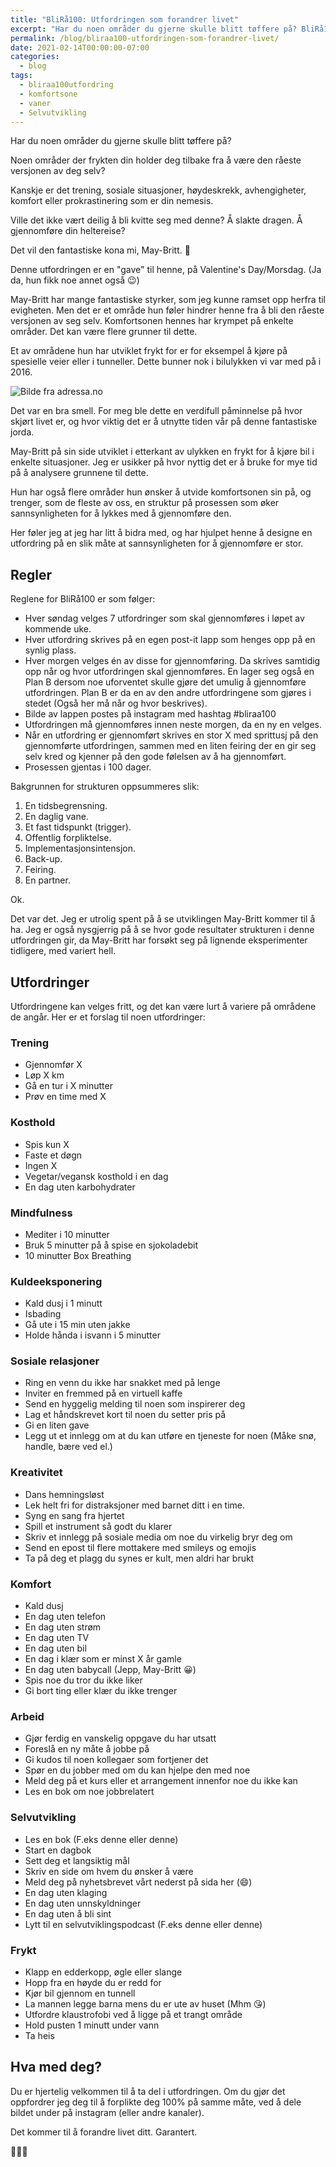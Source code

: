 ```yaml
---
title: "BliRå100: Utfordringen som forandrer livet"
excerpt: "Har du noen områder du gjerne skulle blitt tøffere på? BliRå100 er utfordringen som kan hjelpe deg å overvinne frykten og utvide din komfortsone."
permalink: /blog/bliraa100-utfordringen-som-forandrer-livet/
date: 2021-02-14T00:00:00-07:00
categories:
  - blog
tags:
  - bliraa100utfordring
  - komfortsone
  - vaner
  - Selvutvikling
---
```


Har du noen områder du gjerne skulle blitt tøffere på?

Noen områder der frykten din holder deg tilbake fra å være den råeste versjonen av deg selv?

Kanskje er det trening, sosiale situasjoner, høydeskrekk, avhengigheter, komfort eller prokrastinering som er din nemesis.

Ville det ikke vært deilig å bli kvitte seg med denne? Å slakte dragen. Å gjennomføre din heltereise?

Det vil den fantastiske kona mi, May-Britt. 🧡

Denne utfordringen er en "gave" til henne, på Valentine's Day/Morsdag. (Ja da, hun fikk noe annet også 😉)

May-Britt har mange fantastiske styrker, som jeg kunne ramset opp herfra til evigheten. Men det er et område hun føler hindrer henne fra å bli den råeste versjonen av seg selv. Komfortsonen hennes har krympet på enkelte områder. Det kan være flere grunner til dette.

Et av områdene hun har utviklet frykt for er for eksempel å kjøre på spesielle veier eller i tunneller. Dette bunner nok i bilulykken vi var med på i 2016.

![Bilde fra adressa.no](https://www.adressa.no/bilder/bilde.jpg)

Det var en bra smell. For meg ble dette en verdifull påminnelse på hvor skjørt livet er, og hvor viktig det er å utnytte tiden vår på denne fantastiske jorda.

May-Britt på sin side utviklet i etterkant av ulykken en frykt for å kjøre bil i enkelte situasjoner. Jeg er usikker på hvor nyttig det er å bruke for mye tid på å analysere grunnene til dette.

Hun har også flere områder hun ønsker å utvide komfortsonen sin på, og trenger, som de fleste av oss, en struktur på prosessen som øker sannsynligheten for å lykkes med å gjennomføre den.

Her føler jeg at jeg har litt å bidra med, og har hjulpet henne å designe en utfordring på en slik måte at sannsynligheten for å gjennomføre er stor.

## Regler

Reglene for BliRå100 er som følger:

- Hver søndag velges 7 utfordringer som skal gjennomføres i løpet av kommende uke.
- Hver utfordring skrives på en egen post-it lapp som henges opp på en synlig plass.
- Hver morgen velges én av disse for gjennomføring. Da skrives samtidig opp når og hvor utfordringen skal gjennomføres. En lager seg også en Plan B dersom noe uforventet skulle gjøre det umulig å gjennomføre utfordringen. Plan B er da en av den andre utfordringene som gjøres i stedet (Også her må når og hvor beskrives).
- Bilde av lappen postes på instagram med hashtag #bliraa100
- Utfordringen må gjennomføres innen neste morgen, da en ny en velges.
- Når en utfordring er gjennomført skrives en stor X med sprittusj på den gjennomførte utfordringen, sammen med en liten feiring der en gir seg selv kred og kjenner på den gode følelsen av å ha gjennomført.
- Prosessen gjentas i 100 dager.

Bakgrunnen for strukturen oppsummeres slik:

1. En tidsbegrensning.
2. En daglig vane.
3. Et fast tidspunkt (trigger).
4. Offentlig forpliktelse.
5. Implementasjonsintensjon.
6. Back-up.
7. Feiring.
8. En partner.

Ok.

Det var det. Jeg er utrolig spent på å se utviklingen May-Britt kommer til å ha. Jeg er også nysgjerrig på å se hvor gode resultater strukturen i denne utfordringen gir, da May-Britt har forsøkt seg på lignende eksperimenter tidligere, med variert hell.

## Utfordringer

Utfordringene kan velges fritt, og det kan være lurt å variere på områdene de angår. Her er et forslag til noen utfordringer:

### Trening
- Gjennomfør X
- Løp X km
- Gå en tur i X minutter
- Prøv en time med X

### Kosthold
- Spis kun X
- Faste et døgn
- Ingen X
- Vegetar/vegansk kosthold i en dag
- En dag uten karbohydrater

### Mindfulness
- Mediter i 10 minutter
- Bruk 5 minutter på å spise en sjokoladebit
- 10 minutter Box Breathing

### Kuldeeksponering
- Kald dusj i 1 minutt
- Isbading
- Gå ute i 15 min uten jakke
- Holde hånda i isvann i 5 minutter

### Sosiale relasjoner
- Ring en venn du ikke har snakket med på lenge
- Inviter en fremmed på en virtuell kaffe
- Send en hyggelig melding til noen som inspirerer deg
- Lag et håndskrevet kort til noen du setter pris på
- Gi en liten gave
- Legg ut et innlegg om at du kan utføre en tjeneste for noen (Måke snø, handle, bære ved el.)

### Kreativitet
- Dans hemningsløst
- Lek helt fri for distraksjoner med barnet ditt i en time.
- Syng en sang fra hjertet
- Spill et instrument så godt du klarer
- Skriv et innlegg på sosiale media om noe du virkelig bryr deg om
- Send en epost til flere mottakere med smileys og emojis
- Ta på deg et plagg du synes er kult, men aldri har brukt

### Komfort
- Kald dusj
- En dag uten telefon
- En dag uten strøm
- En dag uten TV
- En dag uten bil
- En dag i klær som er minst X år gamle
- En dag uten babycall (Jepp, May-Britt 😀)
- Spis noe du tror du ikke liker
- Gi bort ting eller klær du ikke trenger

### Arbeid
- Gjør ferdig en vanskelig oppgave du har utsatt
- Foreslå en ny måte å jobbe på
- Gi kudos til noen kollegaer som fortjener det
- Spør en du jobber med om du kan hjelpe den med noe
- Meld deg på et kurs eller et arrangement innenfor noe du ikke kan
- Les en bok om noe jobbrelatert

### Selvutvikling
- Les en bok (F.eks denne eller denne)
- Start en dagbok
- Sett deg et langsiktig mål
- Skriv en side om hvem du ønsker å være
- Meld deg på nyhetsbrevet vårt nederst på sida her (😄)
- En dag uten klaging
- En dag uten unnskyldninger
- En dag uten å bli sint
- Lytt til en selvutviklingspodcast (F.eks denne eller denne)

### Frykt
- Klapp en edderkopp, øgle eller slange
- Hopp fra en høyde du er redd for
- Kjør bil gjennom en tunnell
- La mannen legge barna mens du er ute av huset (Mhm 😘)
- Utfordre klaustrofobi ved å ligge på et trangt område
- Hold pusten 1 minutt under vann
- Ta heis

## Hva med deg?

Du er hjertelig velkommen til å ta del i utfordringen. Om du gjør det oppfordrer jeg deg til å forplikte deg 100% på samme måte, ved å dele bildet under på instagram (eller andre kanaler).

Det kommer til å forandre livet ditt. Garantert.

💪🙏💗

